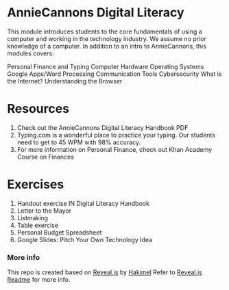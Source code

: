 # AnnieCannons Digital Literacy

This module introduces students to the core fundamentals of using a computer and working in the technology industry. We assume no prior knowledge of a computer. In addition to an intro to AnnieCannons, this modules covers:

Personal Finance and Typing
Computer Hardware
Operating Systems
Google Apps/Word Processing
Communication Tools
Cybersecurity
What is the Internet?
Understanding the Browser

# Resources
1) Check out the AnnieCannons Digital Literacy Handbook PDF
2) Typing.com is a wonderful place to practice your typing. Our students need to get to 45 WPM with 98% accuracy.
3) For more information on Personal Finance, check out Khan Academy Course on Finances

# Exercises
1) Handout exercise IN Digital Literacy Handbook
2) Letter to the Mayor
3) Listmaking
4) Table exercise
5) Personal Budget Spreadsheet
6) Google Slides: Pitch Your Own Technology Idea



### More info
  
  This repo is created based on [Reveal.js](https://github.com/hakimel/reveal.js) by [Hakimel](https://github.com/hakimel)
  Refer to [Reveal.js Readme](https://github.com/hakimel/reveal.js#revealjs-) for more info. 
  
